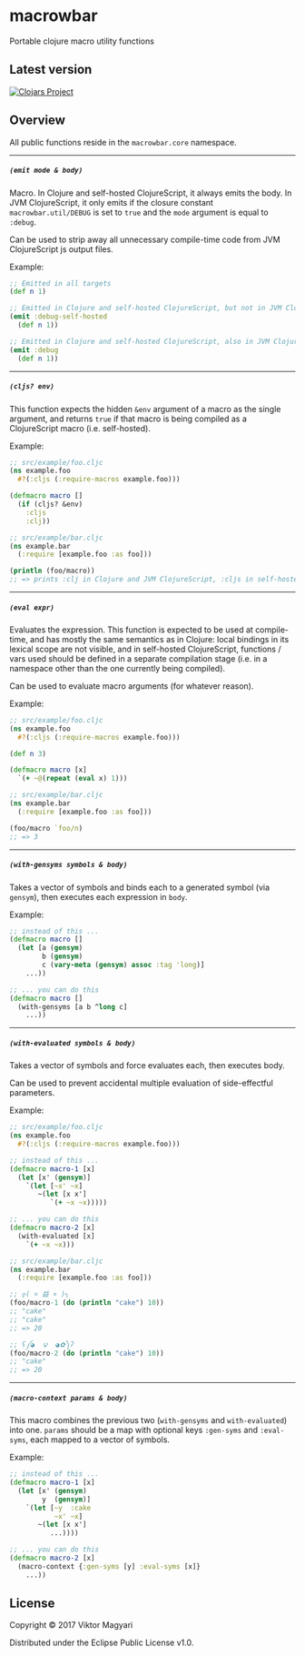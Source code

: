# macrowbar
Portable clojure macro utility functions

## Latest version

[![Clojars Project](https://img.shields.io/clojars/v/moxaj/macrowbar.svg)](https://clojars.org/moxaj/mikron)

## Overview

All public functions reside in the `macrowbar.core` namespace.

---

##### `(emit mode & body)`

Macro. In Clojure and self-hosted ClojureScript, it always emits the body. In JVM ClojureScript, it only emits if the closure constant `macrowbar.util/DEBUG` is set to `true` and the `mode` argument is equal to `:debug`.

Can be used to strip away all unnecessary compile-time code from JVM ClojureScript js output files.

Example:

```clojure
;; Emitted in all targets
(def n 1)

;; Emitted in Clojure and self-hosted ClojureScript, but not in JVM ClojureScript
(emit :debug-self-hosted
  (def n 1))

;; Emitted in Clojure and self-hosted ClojureScript, also in JVM ClojureScript if DEBUG is set
(emit :debug
  (def n 1))
```

---

##### `(cljs? env)`

This function expects the hidden `&env` argument of a macro as the single argument, and returns `true` if that macro is being compiled as a ClojureScript macro (i.e. self-hosted).

Example:

```clojure
;; src/example/foo.cljc
(ns example.foo
  #?(:cljs (:require-macros example.foo)))

(defmacro macro []
  (if (cljs? &env)
    :cljs
    :clj))

;; src/example/bar.cljc
(ns example.bar
  (:require [example.foo :as foo]))

(println (foo/macro))
;; => prints :clj in Clojure and JVM ClojureScript, :cljs in self-hosted ClojureScript
```

---

##### `(eval expr)`

Evaluates the expression. This function is expected to be used at compile-time, and has mostly the same semantics as in Clojure: local bindings in its lexical scope are not visible, and in self-hosted ClojureScript, functions / vars used should be defined in a separate compilation stage (i.e. in a namespace other than the one currently being compiled).

Can be used to evaluate macro arguments (for whatever reason).

Example:

```clojure
;; src/example/foo.cljc
(ns example.foo
  #?(:cljs (:require-macros example.foo)))

(def n 3)

(defmacro macro [x]
  `(+ ~@(repeat (eval x) 1)))

;; src/example/bar.cljc
(ns example.bar
  (:require [example.foo :as foo]))

(foo/macro `foo/n)
;; => 3
```

---

##### `(with-gensyms symbols & body)`

Takes a vector of symbols and binds each to a generated symbol (via `gensym`), then executes each expression in `body`.

Example:

```clojure
;; instead of this ...
(defmacro macro []
  (let [a (gensym)
        b (gensym)
        c (vary-meta (gensym) assoc :tag 'long)]
    ...))

;; ... you can do this
(defmacro macro []
  (with-gensyms [a b ^long c]
    ...))
```

---

##### `(with-evaluated symbols & body)`

Takes a vector of symbols and force evaluates each, then executes body.

Can be used to prevent accidental multiple evaluation of side-effectful parameters.

Example:

```clojure
;; src/example/foo.cljc
(ns example.foo
  #?(:cljs (:require-macros example.foo)))

;; instead of this ...
(defmacro macro-1 [x]
  (let [x' (gensym)]
    `(let [~x' ~x]
       ~(let [x x']
          `(+ ~x ~x)))))

;; ... you can do this
(defmacro macro-2 [x]
  (with-evaluated [x]
    `(+ ~x ~x)))

;; src/example/bar.cljc
(ns example.bar
  (:require [example.foo :as foo]))

;; ლ( ¤ 益 ¤ )┐
(foo/macro-1 (do (println "cake") 10))
;; "cake"
;; "cake"
;; => 20

;; ʕ༼◕  ౪  ◕✿༽ʔ
(foo/macro-2 (do (println "cake") 10))
;; "cake"
;; => 20
```

---

##### `(macro-context params & body)`

This macro combines the previous two (`with-gensyms` and `with-evaluated`) into one. `params` should be a map with optional keys `:gen-syms` and `:eval-syms`, each mapped to a vector of symbols.

Example:

```clojure
;; instead of this ...
(defmacro macro-1 [x]
  (let [x' (gensym)
        y  (gensym)]
    `(let [~y  :cake
           ~x' ~x]
       ~(let [x x']
          ...))))

;; ... you can do this
(defmacro macro-2 [x]
  (macro-context {:gen-syms [y] :eval-syms [x]}
    ...))
```

## License

Copyright © 2017 Viktor Magyari

Distributed under the Eclipse Public License v1.0.
